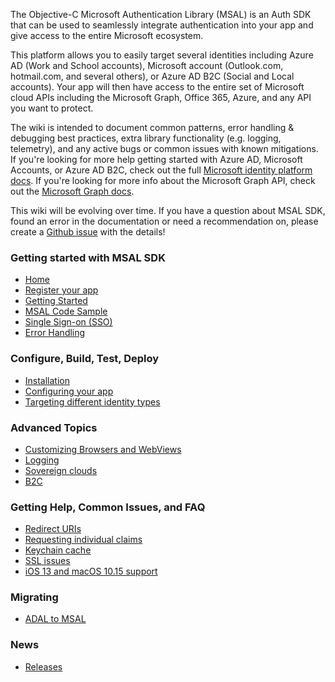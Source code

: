 The Objective-C Microsoft Authentication Library (MSAL) is an Auth SDK that can be used to seamlessly integrate authentication into your app and give access to the entire Microsoft ecosystem. 

This platform allows you to easily target several identities including Azure AD (Work and School accounts), Microsoft account (Outlook.com, hotmail.com, and several others), or Azure AD B2C (Social and Local accounts). 
Your app will then have access to the entire set of Microsoft cloud APIs including the Microsoft Graph, Office 365, Azure, and any API you want to protect.  

The wiki is intended to document common patterns, error handling & debugging best practices, extra library functionality (e.g. logging, telemetry), and any active bugs or common issues with known mitigations. If you're looking for more help getting started with Azure AD, Microsoft Accounts, or Azure AD B2C, check out the full [Microsoft identity platform docs](https://aka.ms/aaddev). If you're looking for more info about the Microsoft Graph API, check out the [Microsoft Graph docs](https://graph.microsoft.io).

This wiki will be evolving over time. If you have a question about MSAL SDK, found an error in the documentation or need a recommendation on, please create a [Github issue](https://github.com/AzureAD/microsoft-authentication-library-for-objc/issues) with the details!

### Getting started with MSAL SDK
- [Home](https://github.com/AzureAD/microsoft-authentication-library-for-objc/wiki)
- [Register your app](https://docs.microsoft.com/en-us/azure/active-directory/develop/quickstart-v2-register-an-app)
- [Getting Started](https://docs.microsoft.com/en-us/azure/active-directory/develop/quickstart-v2-ios) 
- [MSAL Code Sample](https://docs.microsoft.com/en-us/azure/active-directory/develop/quickstart-v2-ios#step-2-download-the-sample-project)
- [Single Sign-on (SSO)](https://docs.microsoft.com/en-us/azure/active-directory/develop/single-sign-on-macos-ios)
- [Error Handling](https://docs.microsoft.com/en-us/azure/active-directory/develop/msal-handling-exceptions#msal-for-ios-and-macos-errors)

### Configure, Build, Test, Deploy
- [Installation](https://github.com/AzureAD/microsoft-authentication-library-for-objc/wiki/Installation)
- [Configuring your app](https://github.com/AzureAD/microsoft-authentication-library-for-objc/tree/master#configuring-msal)
- [Targeting different identity types](https://docs.microsoft.com/en-us/azure/active-directory/develop/config-authority)

### Advanced Topics
- [Customizing Browsers and WebViews](https://docs.microsoft.com/en-us/azure/active-directory/develop/customize-webviews)
- [Logging](https://docs.microsoft.com/en-us/azure/active-directory/develop/msal-logging#logging-in-msal-for-ios-and-macos)
- [Sovereign clouds](https://docs.microsoft.com/en-us/azure/active-directory/develop/msal-national-cloud)
- [B2C](https://docs.microsoft.com/en-us/azure/active-directory/develop/config-authority#b2c)

### Getting Help, Common Issues, and FAQ

- [Redirect URIs](https://docs.microsoft.com/en-us/azure/active-directory/develop/redirect-uris-ios)
- [Requesting individual claims](https://docs.microsoft.com/en-us/azure/active-directory/develop/request-custom-claims)
- [Keychain cache](https://docs.microsoft.com/en-us/azure/active-directory/develop/howto-v2-keychain-objc)
- [SSL issues](https://docs.microsoft.com/en-us/azure/active-directory/develop/ssl-issues)
- [iOS 13 and macOS 10.15 support](https://github.com/AzureAD/microsoft-authentication-library-for-objc/wiki/iOS-13-and-macOS-10.15-support-in-MSAL)

### Migrating
- [ADAL to MSAL](https://docs.microsoft.com/en-us/azure/active-directory/develop/migrate-objc-adal-msal)

### News
- [Releases](https://github.com/AzureAD/microsoft-authentication-library-for-objc/releases)